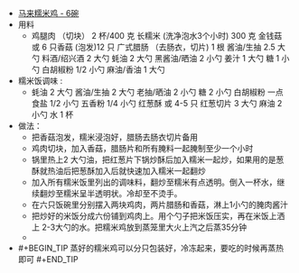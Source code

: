 - [马来糯米鸡 - 6碗](https://www.xiachufang.com/recipe/101819386/)
- 用料
	- 鸡腿肉 （切块）	2 杯/400 克
	  长糯米 (洗净泡水3个小时)	300 克
	  金钱菇	或 6 只香菇 (泡发)12 只
	  广式腊肠 （去肠衣，切片)	1 根
	  酱油/生抽	2.5 大勺
	  料酒/绍兴酒	2 大勺
	  蚝油	2 大勺
	  黑酱油/晒油	2 小勺
	  姜汁	1 大勺
	  糖	1 小勺
	  白胡椒粉	1/2 小勺
	  麻油/香油	1 大勺
- 糯米饭调味 :
	- 蚝油	2 大勺
	  酱油/生抽	2 大勺
	  老抽/晒油	2 小勺
	  糖	2 小勺
	  白胡椒粉	一点
	  食盐	1/2 小勺
	  五香粉	1/4 小勺
	  红葱酥	或 4-5 只 红葱切片 3 大勺
	  麻油	2 小勺
	  水	1 杯
- 做法：
	- 把香菇泡发，糯米浸泡好，腊肠去肠衣切片备用
	- 鸡肉切块，加入香菇，腊肠片和所有腌料一起腌制至少一个小时
	- 锅里热上2 大勺油，把红葱片下锅炒酥后加入糯米一起炒，如果用的是葱酥就热油后把葱酥加入后就快速加入糯米一起翻炒
	- 加入所有糯米饭里列出的调味料，翻炒至糯米有点透明。倒入一杯水，继续翻炒至糯米呈半透明状。冷却至不烫手。
	- 在六只饭碗里分别摆入两块鸡肉，两片腊肠和香菇，淋上1小勺的腌肉酱汁
	- 把炒好的米饭分成六份铺到鸡肉上。用个勺子把米饭压实，再在米饭上洒上 2-3大勺的水。把糯米鸡放到蒸笼里大火上汽之后蒸35分钟
	-
- #+BEGIN_TIP
  蒸好的糯米鸡可以分只包装好，冷冻起来，要吃的时候再蒸热即可
  #+END_TIP